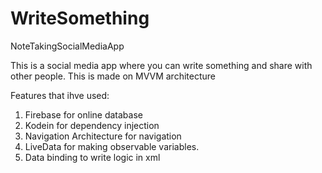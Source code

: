 # WriteSomething
NoteTakingSocialMediaApp

This is a social media app where you can write something and share with other people.
This is made on MVVM architecture

Features that ihve used:

1. Firebase for online database
2. Kodein for dependency injection
3. Navigation Architecture for navigation
4. LiveData for making observable variables.
5. Data binding to write logic in xml

